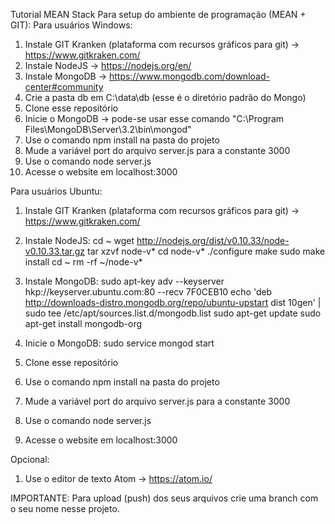 Tutorial MEAN Stack
Para setup do ambiente de programação (MEAN + GIT):
Para usuários Windows:
1) Instale GIT Kranken (plataforma com recursos gráficos para git) -> https://www.gitkraken.com/
2) Instale NodeJS -> https://nodejs.org/en/
3) Instale MongoDB -> https://www.mongodb.com/download-center#community
4) Crie a pasta db em C:\data\db (esse é o diretório padrão do Mongo)
5) Clone esse repositório
6) Inicie o MongoDB -> pode-se usar esse comando "C:\Program Files\MongoDB\Server\3.2\bin\mongod"
7) Use o comando npm install na pasta do projeto
8) Mude a variável port do arquivo server.js para a constante 3000
9) Use o comando node server.js
10) Acesse o website em localhost:3000

Para usuários Ubuntu:
1) Instale GIT Kranken (plataforma com recursos gráficos para git) -> https://www.gitkraken.com/
2) Instale NodeJS:
cd ~
wget http://nodejs.org/dist/v0.10.33/node-v0.10.33.tar.gz
tar xzvf node-v*
cd node-v*
./configure
make
sudo make install
cd ~
rm -rf ~/node-v*

3) Instale MongoDB:
sudo apt-key adv --keyserver hkp://keyserver.ubuntu.com:80 --recv 7F0CEB10
echo 'deb http://downloads-distro.mongodb.org/repo/ubuntu-upstart dist 10gen' | sudo tee /etc/apt/sources.list.d/mongodb.list
sudo apt-get update
sudo apt-get install mongodb-org

4) Inicie o MongoDB:
sudo service mongod start

6) Clone esse repositório
7) Use o comando npm install na pasta do projeto
8) Mude a variável port do arquivo server.js para a constante 3000
9) Use o comando node server.js
10) Acesse o website em localhost:3000

Opcional:
1) Use o editor de texto Atom -> https://atom.io/

IMPORTANTE:
Para upload (push) dos seus arquivos crie uma branch com o seu nome nesse projeto.